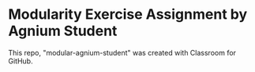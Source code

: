 # Modularity Exercise Assignment by Agnium Student

This repo, "modular-agnium-student" was created with Classroom for GitHub.
